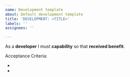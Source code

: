 ```yaml
---
name: Development template
about: Default development template
title: 'DEVELOPMENT: <TITLE>'
labels: ''
assignees: ''

---
```


As a **developer** I must **capability** so that **received benefit**.

Acceptance Criteria:

-
-
